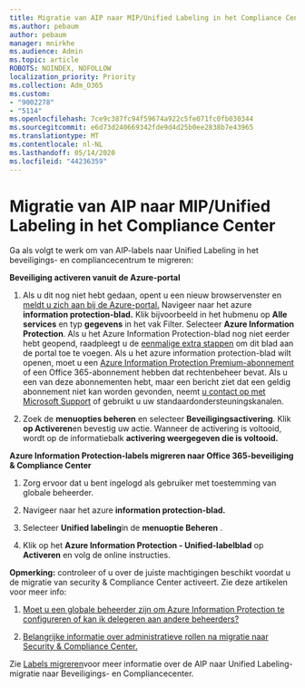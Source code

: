 ```yaml
---
title: Migratie van AIP naar MIP/Unified Labeling in het Compliance Center
ms.author: pebaum
author: pebaum
manager: mnirkhe
ms.audience: Admin
ms.topic: article
ROBOTS: NOINDEX, NOFOLLOW
localization_priority: Priority
ms.collection: Adm_O365
ms.custom:
- "9002278"
- "5114"
ms.openlocfilehash: 7ce9c387fc94f59674a922c5fe071fc0fb030344
ms.sourcegitcommit: e6d73d240669342fde9d4d25b0ee2838b7e43965
ms.translationtype: MT
ms.contentlocale: nl-NL
ms.lasthandoff: 05/14/2020
ms.locfileid: "44236359"
---
```

# <a name="migration-from-aip-to-mipunified-labeling-in-the-compliance-center"></a>Migratie van AIP naar MIP/Unified Labeling in het Compliance Center

Ga als volgt te werk om van AIP-labels naar Unified Labeling in het beveiligings- en compliancecentrum te migreren:

**Beveiliging activeren vanuit de Azure-portal**

1. Als u dit nog niet hebt gedaan, opent u een nieuw browservenster en [meldt u zich aan bij de Azure-portal.](https://docs.microsoft.com/azure/information-protection/deploy-use/configure-policy#signing-in-to-the-azure-portal) Navigeer naar het azure **information protection-blad.** Klik bijvoorbeeld in het hubmenu op **Alle services** en typ **gegevens** in het vak Filter. Selecteer **Azure Information Protection**. Als u het Azure Information Protection-blad nog niet eerder hebt geopend, raadpleegt u de [eenmalige extra stappen](https://docs.microsoft.com/azure/information-protection/deploy-use/configure-policy#to-access-the-azure-information-protection-blade-for-the-first-time) om dit blad aan de portal toe te voegen. Als u het azure information protection-blad wilt openen, moet u een [Azure Information Protection Premium-abonnement](https://www.microsoft.com/cloud-platform/azure-information-protection-pricing) of een Office 365-abonnement hebben dat rechtenbeheer bevat. Als u een van deze abonnementen hebt, maar een bericht ziet dat een geldig abonnement niet kan worden gevonden, neemt [u contact op met Microsoft Support](https://docs.microsoft.com/azure/information-protection/get-started/information-support#to-contact-microsoft-support) of gebruikt u uw standaardondersteuningskanalen.

2. Zoek de **menuopties beheren** en selecteer **Beveiligingsactivering**. Klik **op Activeren**en bevestig uw actie. Wanneer de activering is voltooid, wordt op de informatiebalk **activering weergegeven die is voltooid.**

**Azure Information Protection-labels migreren naar Office 365-beveiliging & Compliance Center**

1. Zorg ervoor dat u bent ingelogd als gebruiker met toestemming van globale beheerder.

2. Navigeer naar het azure **information protection-blad.**

3. Selecteer **Unified labeling**in de **menuoptie Beheren** .

4. Klik op het **Azure Information Protection - Unified-labelblad** op **Activeren** en volg de online instructies.

**Opmerking:** controleer of u over de juiste machtigingen beschikt voordat u de migratie van security & Compliance Center activeert. Zie deze artikelen voor meer info:

1. [Moet u een globale beheerder zijn om Azure Information Protection te configureren of kan ik delegeren aan andere beheerders?](https://docs.microsoft.com/azure/information-protection/faqs#do-you-need-to-be-a-global-admin-to-configure-azure-information-protection-or-can-i-delegate-to-other-administrators)

2. [Belangrijke informatie over administratieve rollen na migratie naar Security & Compliance Center.](https://docs.microsoft.com/azure/information-protection/configure-policy-migrate-labels#important-information-about-administrative-roles)

Zie [Labels migreren](https://docs.microsoft.com/azure/information-protection/configure-policy-migrate-labels)voor meer informatie over de AIP naar Unified Labeling-migratie naar Beveiligings- en Compliancecenter.

